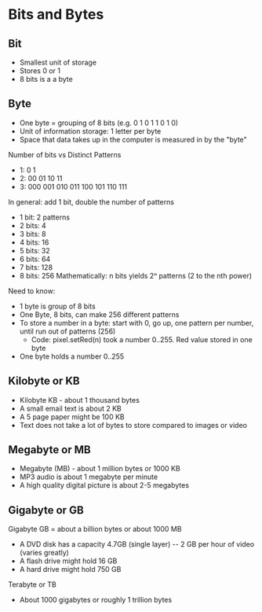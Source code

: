 # Bits and Bytes

## Bit
- Smallest unit of storage
- Stores 0 or 1
- 8 bits is a a byte

## Byte
- One byte = grouping of 8 bits (e.g. 0 1 0 1 1 0 1 0)
- Unit of information storage: 1 letter per byte
- Space that data takes up in the computer is measured in by the "byte"


Number of bits vs Distinct Patterns
- 1: 0 1
- 2: 00 01 10 11
- 3: 000 001 010 011 100 101 110 111

In general: add 1 bit, double the number of patterns
- 1 bit: 2 patterns
- 2 bits: 4
- 3 bits: 8
- 4 bits: 16
- 5 bits: 32
- 6 bits: 64
- 7 bits: 128
- 8 bits: 256
Mathematically: n bits yields 2ⁿ patterns (2 to the nth power)

Need to know:
- 1 byte is group of 8 bits
- One Byte, 8 bits, can make 256 different patterns
- To store a number in a byte: start with 0, go up, one pattern per number, until run out of patterns (256)
  - Code: pixel.setRed(n) took a number 0..255. Red value stored in one byte
- One byte holds a number 0..255

## Kilobyte or KB
- Kilobyte KB - about 1 thousand bytes
- A small email text is about 2 KB
- A 5 page paper might be 100 KB
- Text does not take a lot of bytes to store compared to images or video

## Megabyte or MB
- Megabyte (MB) - about 1 million bytes or 1000 KB
- MP3 audio is about 1 megabyte per minute
- A high quality digital picture is about 2-5 megabytes

## Gigabyte or GB
Gigabyte GB = about a billion bytes or about 1000 MB
- A DVD disk has a capacity 4.7GB (single layer) -- 2 GB per hour of video (varies greatly)
- A flash drive might hold 16 GB
- A hard drive might hold 750 GB

Terabyte or TB
- About 1000 gigabytes or roughly 1 trillion bytes
